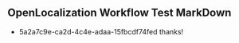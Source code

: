 ## OpenLocalization Workflow Test MarkDown
* 5a2a7c9e-ca2d-4c4e-adaa-15fbcdf74fed thanks!

<!--HONumber=Sep16_HO1-->


